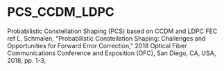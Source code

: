# PCS_CCDM_LDPC
Probabilistic Constellation Shaping (PCS) based on CCDM and LDPC FEC
ref 
L. Schmalen, "Probabilistic Constellation Shaping: Challenges and Opportunities for Forward Error Correction," 2018 Optical Fiber Communications Conference and Exposition (OFC), San Diego, CA, USA, 2018, pp. 1-3,



